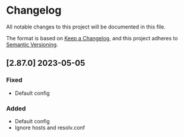 # Changelog

All notable changes to this project will be documented in this file.

The format is based on [Keep a Changelog](https://keepachangelog.com/en/1.0.0/),
and this project adheres to [Semantic Versioning](https://semver.org/spec/v2.0.0.html).

## [2.87.0] 2023-05-05

### Fixed

- Default config

### Added

- Default config
- Ignore hosts and resolv.conf

